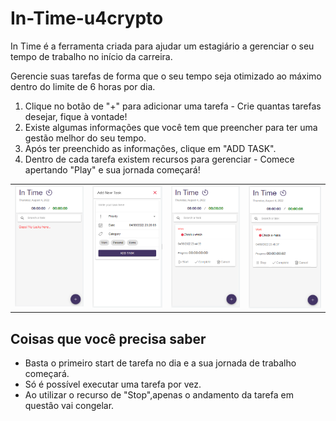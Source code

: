 ﻿# In-Time-u4crypto

In Time é a ferramenta criada para ajudar um estagiário a gerenciar o seu tempo de trabalho no início da carreira.

Gerencie suas tarefas de forma que o seu tempo seja otimizado ao máximo dentro do limite de 6 horas por dia.

1. Clique no botão de "+" para adicionar uma tarefa - Crie quantas tarefas desejar, fique à vontade!
3. Existe algumas informações que você tem que preencher para ter uma gestão melhor do seu tempo.
4. Após ter preenchido as informaçôes, clique em "ADD TASK".
5. Dentro de cada tarefa existem recursos para gerenciar - Comece apertando "Play" e sua jornada começará! 

<table>
  <tr>
    <td valign="top"><img src="src/assets/images/primeiro.PNG"/></td>
   <td valign="top"><img src="src/assets/images/segundo.PNG"/></td>
    <td valign="top"><img src="src/assets/images/terceiro.PNG"/></td>
    <td valign="top"><img src="src/assets/images/quarto.PNG"/></td>
</table>

## Coisas que você precisa saber

- Basta o primeiro start de tarefa no dia e a sua jornada de trabalho começará.
- Só é possível executar uma tarefa por vez.
- Ao utilizar o recurso de "Stop",apenas o andamento da tarefa em questâo vai congelar.
